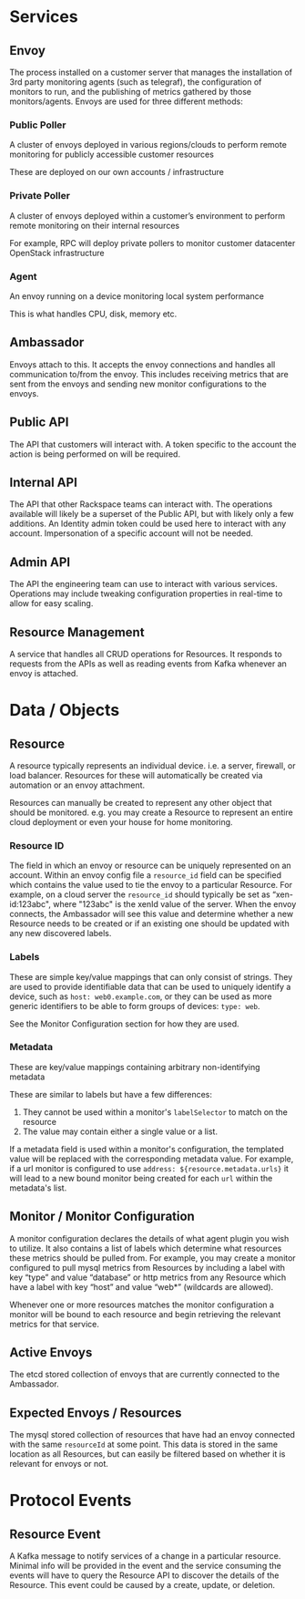 # Services

## Envoy
The process installed on a customer server that manages the installation of 3rd party monitoring agents (such as telegraf), the configuration of monitors to run, and the publishing of metrics gathered by those monitors/agents.
Envoys are used for three different methods:

### Public Poller
A cluster of envoys deployed in various regions/clouds to perform remote monitoring for publicly accessible customer resources

These are deployed on our own accounts / infrastructure

### Private Poller
A cluster of envoys deployed within a customer’s environment to perform remote monitoring on their internal resources

For example, RPC will deploy private pollers to monitor customer datacenter OpenStack infrastructure

### Agent
An envoy running on a device monitoring local system performance

This is what handles CPU, disk, memory etc.

## Ambassador
Envoys attach to this.  It accepts the envoy connections and handles all communication to/from the envoy.  This includes receiving metrics that are sent from the envoys and sending new monitor configurations to the envoys.

## Public API
The API that customers will interact with.  A token specific to the account the action is being performed on will be required.

## Internal API
The API that other Rackspace teams can interact with.  The operations available will likely be a superset of the Public API, but with likely only a few additions.  An Identity admin token could be used here to interact with any account.  Impersonation of a specific account will not be needed.

## Admin API
The API the engineering team can use to interact with various services.  Operations may include tweaking configuration properties in real-time to allow for easy scaling.

## Resource Management
A service that handles all CRUD operations for Resources.  It responds to requests from the APIs as well as reading events from Kafka whenever an envoy is attached.


# Data / Objects

## Resource
A resource typically represents an individual device.  i.e. a server, firewall, or load balancer.  Resources for these will automatically be created via automation or an envoy attachment.

Resources can manually be created to represent any other object that should be monitored.  e.g. you may create a Resource to represent an entire cloud deployment or even your house for home monitoring.

### Resource ID
The field in which an envoy or resource can be uniquely represented on an account.  Within an envoy config file a `resource_id` field can be specified which contains the value used to tie the envoy to a particular Resource.  For example, on a cloud server the `resource_id` should typically be set as “xen-id:123abc", where "123abc" is the xenId value of the server.  When the envoy connects, the Ambassador will see this value and determine whether a new Resource needs to be created or if an existing one should be updated with any new discovered labels.

### Labels
These are simple key/value mappings that can only consist of strings.  They are used to provide identifiable data that can be used to uniquely identify a device, such as `host: web0.example.com`, or they can be used as more generic identifiers to be able to form groups of devices: `type: web`.

See the Monitor Configuration section for how they are used.

### Metadata

These are key/value mappings containing arbitrary non-identifying metadata

These are similar to labels but have a few differences:

1. They cannot be used within a monitor's `labelSelector` to match on the resource
1. The value may contain either a single value or a list.


If a metadata field is used within a monitor's configuration, the templated value will be replaced with the corresponding metadata value.  For example, if a url monitor is configured to use `address: ${resource.metadata.urls}` it will lead to a new bound monitor being created for each `url` within the metadata's list.

## Monitor / Monitor Configuration
A monitor configuration declares the details of what agent plugin you wish to utilize.  It also contains a list of labels which determine what resources these metrics should be pulled from.  For example, you may create a monitor configured to pull mysql metrics from Resources by including a label with key “type” and value “database” or http metrics from any Resource which have a label with key “host” and value “web\*” (wildcards are allowed).

Whenever one or more resources matches the monitor configuration a monitor will be bound to each resource and begin retrieving the relevant metrics for that service.

## Active Envoys
The etcd stored collection of envoys that are currently connected to the Ambassador.

## Expected Envoys / Resources
The mysql stored collection of resources that have had an envoy connected with the same `resourceId` at some point.  This data is stored in the same location as all Resources, but can easily be filtered based on whether it is relevant for envoys or not.


# Protocol Events

## Resource Event
A Kafka message to notify services of a change in a particular resource.  Minimal info will be provided in the event and the service consuming the events will have to query the Resource API to discover the details of the Resource.  This event could be caused by a create, update, or deletion.
